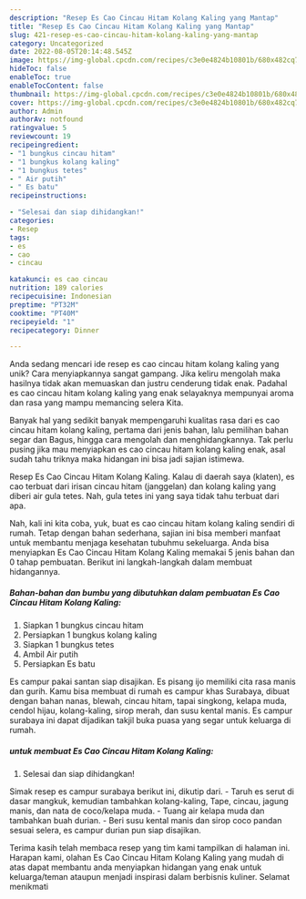 ```yaml
---
description: "Resep Es Cao Cincau Hitam Kolang Kaling yang Mantap"
title: "Resep Es Cao Cincau Hitam Kolang Kaling yang Mantap"
slug: 421-resep-es-cao-cincau-hitam-kolang-kaling-yang-mantap
category: Uncategorized
date: 2022-08-05T20:14:48.545Z
image: https://img-global.cpcdn.com/recipes/c3e0e4824b10801b/680x482cq70/es-cao-cincau-hitam-kolang-kaling-foto-resep-utama.jpg
hideToc: false
enableToc: true
enableTocContent: false
thumbnail: https://img-global.cpcdn.com/recipes/c3e0e4824b10801b/680x482cq70/es-cao-cincau-hitam-kolang-kaling-foto-resep-utama.jpg
cover: https://img-global.cpcdn.com/recipes/c3e0e4824b10801b/680x482cq70/es-cao-cincau-hitam-kolang-kaling-foto-resep-utama.jpg
author: Admin
authorAv: notfound
ratingvalue: 5
reviewcount: 19
recipeingredient:
- "1 bungkus cincau hitam"
- "1 bungkus kolang kaling"
- "1 bungkus tetes"
- " Air putih"
- " Es batu"
recipeinstructions:

- "Selesai dan siap dihidangkan!"
categories:
- Resep
tags:
- es
- cao
- cincau

katakunci: es cao cincau 
nutrition: 189 calories
recipecuisine: Indonesian
preptime: "PT32M"
cooktime: "PT40M"
recipeyield: "1"
recipecategory: Dinner

---
```





Anda sedang mencari ide resep es cao cincau hitam kolang kaling yang unik? Cara menyiapkannya sangat gampang. Jika keliru mengolah maka hasilnya tidak akan memuaskan dan justru cenderung tidak enak. Padahal es cao cincau hitam kolang kaling yang enak selayaknya mempunyai aroma dan rasa yang mampu memancing selera Kita.





Banyak hal yang sedikit banyak mempengaruhi kualitas rasa dari es cao cincau hitam kolang kaling, pertama dari jenis bahan, lalu pemilihan bahan segar dan Bagus, hingga cara mengolah dan menghidangkannya. Tak perlu pusing jika mau menyiapkan es cao cincau hitam kolang kaling enak,      asal sudah tahu triknya maka hidangan ini bisa jadi sajian istimewa.














Resep Es Cao Cincau Hitam Kolang Kaling. Kalau di daerah saya (klaten), es cao terbuat dari irisan cincau hitam (janggelan) dan kolang kaling yang diberi air gula tetes. Nah, gula tetes ini yang saya tidak tahu terbuat dari apa.






Nah, kali ini kita coba, yuk, buat es cao cincau hitam kolang kaling sendiri di rumah. Tetap dengan bahan sederhana, sajian ini bisa memberi manfaat untuk membantu menjaga kesehatan tubuhmu sekeluarga. Anda bisa menyiapkan Es Cao Cincau Hitam Kolang Kaling memakai 5 jenis bahan dan 0 tahap pembuatan. Berikut ini langkah-langkah dalam membuat hidangannya.

<!--inarticleads1-->

##### Bahan-bahan dan bumbu yang dibutuhkan dalam pembuatan Es Cao Cincau Hitam Kolang Kaling:

1. Siapkan 1 bungkus cincau hitam
1. Persiapkan 1 bungkus kolang kaling
1. Siapkan 1 bungkus tetes
1. Ambil  Air putih
1. Persiapkan  Es batu


Es campur pakai santan siap disajikan. Es pisang ijo memiliki cita rasa manis dan gurih. Kamu bisa membuat di rumah es campur khas Surabaya, dibuat dengan bahan nanas, blewah, cincau hitam, tapai singkong, kelapa muda, cendol hijau, kolang-kaling, sirop merah, dan susu kental manis. Es campur surabaya ini dapat dijadikan takjil buka puasa yang segar untuk keluarga di rumah. 

<!--inarticleads2-->

#####  untuk membuat Es Cao Cincau Hitam Kolang Kaling:


1. Selesai dan siap dihidangkan!

Simak resep es campur surabaya berikut ini, dikutip dari. - Taruh es serut di dasar mangkuk, kemudian tambahkan kolang-kaling, Tape, cincau, jagung manis, dan nata de coco/kelapa muda. - Tuang air kelapa muda dan tambahkan buah durian. - Beri susu kental manis dan sirop coco pandan sesuai selera, es campur durian pun siap disajikan. 

Terima kasih telah membaca resep yang tim kami tampilkan di halaman ini. Harapan kami, olahan Es Cao Cincau Hitam Kolang Kaling yang mudah di atas dapat membantu anda menyiapkan hidangan yang enak untuk keluarga/teman ataupun menjadi inspirasi dalam berbisnis kuliner. Selamat menikmati
